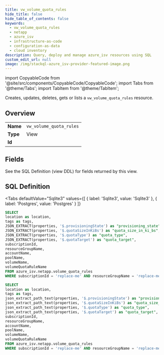 ```yaml
--- 
title: vw_volume_quota_rules
hide_title: false
hide_table_of_contents: false
keywords:
  - vw_volume_quota_rules
  - netapp
  - azure_isv
  - infrastructure-as-code
  - configuration-as-data
  - cloud inventory
description: Query, deploy and manage azure_isv resources using SQL
custom_edit_url: null
image: /img/stackql-azure_isv-provider-featured-image.png
---
```


import CopyableCode from '@site/src/components/CopyableCode/CopyableCode';
import Tabs from '@theme/Tabs';
import TabItem from '@theme/TabItem';

Creates, updates, deletes, gets or lists a <code>vw_volume_quota_rules</code> resource.

## Overview
<table><tbody>
<tr><td><b>Name</b></td><td><code>vw_volume_quota_rules</code></td></tr>
<tr><td><b>Type</b></td><td>View</td></tr>
<tr><td><b>Id</b></td><td><CopyableCode code="azure_isv.netapp.vw_volume_quota_rules" /></td></tr>
</tbody></table>

## Fields

See the SQL Definition (view DDL) for fields returned by this view.

## SQL Definition

<Tabs
defaultValue="Sqlite3"
values={[
{ label: 'Sqlite3', value: 'Sqlite3' },
{ label: 'Postgres', value: 'Postgres' }
]}
>
<TabItem value="Sqlite3">

```sql
SELECT
location as location,
tags as tags,
JSON_EXTRACT(properties, '$.provisioningState') as "provisioning_state",
JSON_EXTRACT(properties, '$.quotaSizeInKiBs') as "quota_size_in_ki_bs",
JSON_EXTRACT(properties, '$.quotaType') as "quota_type",
JSON_EXTRACT(properties, '$.quotaTarget') as "quota_target",
subscriptionId,
resourceGroupName,
accountName,
poolName,
volumeName,
volumeQuotaRuleName
FROM azure_isv.netapp.volume_quota_rules
WHERE subscriptionId = 'replace-me' AND resourceGroupName = 'replace-me' AND accountName = 'replace-me' AND poolName = 'replace-me' AND volumeName = 'replace-me';
```

</TabItem>
<TabItem value="Postgres">

```sql
SELECT
location as location,
tags as tags,
json_extract_path_text(properties, '$.provisioningState') as "provisioning_state",
json_extract_path_text(properties, '$.quotaSizeInKiBs') as "quota_size_in_ki_bs",
json_extract_path_text(properties, '$.quotaType') as "quota_type",
json_extract_path_text(properties, '$.quotaTarget') as "quota_target",
subscriptionId,
resourceGroupName,
accountName,
poolName,
volumeName,
volumeQuotaRuleName
FROM azure_isv.netapp.volume_quota_rules
WHERE subscriptionId = 'replace-me' AND resourceGroupName = 'replace-me' AND accountName = 'replace-me' AND poolName = 'replace-me' AND volumeName = 'replace-me';
```

</TabItem>
</Tabs>
